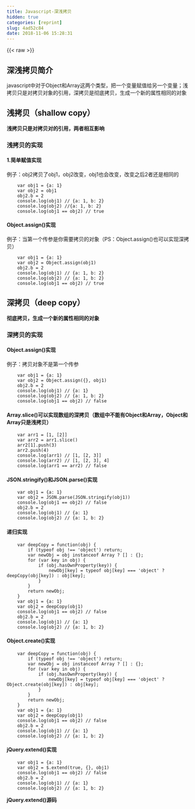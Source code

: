 ```yaml
---
title: Javascript-深浅拷贝
hidden: true
categories: [reprint]
slug: 4ad52c84
date: 2018-11-06 15:28:31
---
```


{{< raw >}}
<h2 id="articleHeader0">&#x6DF1;&#x6D45;&#x62F7;&#x8D1D;&#x7B80;&#x4ECB;</h2><p>javascript&#x4E2D;&#x5BF9;&#x4E8E;Object&#x548C;Array&#x8FD9;&#x4E24;&#x4E2A;&#x7C7B;&#x578B;&#xFF0C;&#x628A;&#x4E00;&#x4E2A;&#x53D8;&#x91CF;&#x8D4B;&#x503C;&#x7ED9;&#x53E6;&#x4E00;&#x4E2A;&#x53D8;&#x91CF;&#xFF1B;&#x6D45;&#x62F7;&#x8D1D;&#x53EA;&#x662F;&#x5BF9;&#x62F7;&#x8D1D;&#x5BF9;&#x8C61;&#x7684;&#x5F15;&#x7528;&#xFF0C;&#x6DF1;&#x62F7;&#x8D1D;&#x662F;&#x5F7B;&#x5E95;&#x62F7;&#x8D1D;&#xFF0C;&#x751F;&#x6210;&#x4E00;&#x4E2A;&#x65B0;&#x7684;&#x5C5E;&#x6027;&#x76F8;&#x540C;&#x7684;&#x5BF9;&#x8C61;</p><h2 id="articleHeader1">&#x6D45;&#x62F7;&#x8D1D;&#xFF08;shallow copy&#xFF09;</h2><p><strong>&#x6D45;&#x62F7;&#x8D1D;&#x53EA;&#x662F;&#x5BF9;&#x62F7;&#x8D1D;&#x5BF9;&#x7684;&#x5F15;&#x7528;&#xFF0C;&#x4E24;&#x8005;&#x76F8;&#x4E92;&#x5F71;&#x54CD;</strong></p><h3 id="articleHeader2">&#x6D45;&#x62F7;&#x8D1D;&#x7684;&#x5B9E;&#x73B0;</h3><h4>1.&#x7B80;&#x5355;&#x8D4B;&#x503C;&#x5B9E;&#x73B0;</h4><p>&#x4F8B;&#x5B50;&#xFF1A;obj2&#x62F7;&#x8D1D;&#x4E86;obj1&#xFF0C;obj2&#x6539;&#x53D8;&#xFF0C;obj1&#x4E5F;&#x4F1A;&#x6539;&#x53D8;&#xFF0C;&#x6539;&#x53D8;&#x4E4B;&#x540E;2&#x8005;&#x8FD8;&#x662F;&#x76F8;&#x540C;&#x7684;</p><div class="widget-codetool" style="display:none"><div class="widget-codetool--inner"><span class="selectCode code-tool" data-toggle="tooltip" data-placement="top" title="" data-original-title="&#x5168;&#x9009;"></span> <span type="button" class="copyCode code-tool" data-toggle="tooltip" data-placement="top" data-clipboard-text="    var obj1 = {a: 1}
    var obj2 = obj1
    obj2.b = 2
    console.log(obj1) // {a: 1, b: 2}
    console.log(obj2) //{a: 1, b: 2}
    console.log(obj1 == obj2) // true" title="" data-original-title="&#x590D;&#x5236;"></span> <span type="button" class="saveToNote code-tool" data-toggle="tooltip" data-placement="top" title="" data-original-title="&#x653E;&#x8FDB;&#x7B14;&#x8BB0;"></span></div></div><pre class="javascript hljs"><code class="javascript">    <span class="hljs-keyword">var</span> obj1 = {<span class="hljs-attr">a</span>: <span class="hljs-number">1</span>}
    <span class="hljs-keyword">var</span> obj2 = obj1
    obj2.b = <span class="hljs-number">2</span>
    <span class="hljs-built_in">console</span>.log(obj1) <span class="hljs-comment">// {a: 1, b: 2}</span>
    <span class="hljs-built_in">console</span>.log(obj2) <span class="hljs-comment">//{a: 1, b: 2}</span>
    <span class="hljs-built_in">console</span>.log(obj1 == obj2) <span class="hljs-comment">// true</span></code></pre><h4>Object.assign()&#x5B9E;&#x73B0;</h4><p>&#x4F8B;&#x5B50;&#xFF1A;&#x5F53;&#x7B2C;&#x4E00;&#x4E2A;&#x4F20;&#x53C2;&#x662F;&#x4F60;&#x9700;&#x8981;&#x62F7;&#x8D1D;&#x7684;&#x5BF9;&#x8C61;&#xFF08;PS&#xFF1A;Object.assign()&#x4E5F;&#x53EF;&#x4EE5;&#x5B9E;&#x73B0;&#x6DF1;&#x62F7;&#x8D1D;&#xFF09;</p><div class="widget-codetool" style="display:none"><div class="widget-codetool--inner"><span class="selectCode code-tool" data-toggle="tooltip" data-placement="top" title="" data-original-title="&#x5168;&#x9009;"></span> <span type="button" class="copyCode code-tool" data-toggle="tooltip" data-placement="top" data-clipboard-text="    var obj1 = {a: 1}
    var obj2 = Object.assign(obj1)
    obj2.b = 2
    console.log(obj1) // {a: 1, b: 2}
    console.log(obj2) // {a: 1, b: 2}
    console.log(obj1 == obj2) // true" title="" data-original-title="&#x590D;&#x5236;"></span> <span type="button" class="saveToNote code-tool" data-toggle="tooltip" data-placement="top" title="" data-original-title="&#x653E;&#x8FDB;&#x7B14;&#x8BB0;"></span></div></div><pre class="javascript hljs"><code class="javascript">    <span class="hljs-keyword">var</span> obj1 = {<span class="hljs-attr">a</span>: <span class="hljs-number">1</span>}
    <span class="hljs-keyword">var</span> obj2 = <span class="hljs-built_in">Object</span>.assign(obj1)
    obj2.b = <span class="hljs-number">2</span>
    <span class="hljs-built_in">console</span>.log(obj1) <span class="hljs-comment">// {a: 1, b: 2}</span>
    <span class="hljs-built_in">console</span>.log(obj2) <span class="hljs-comment">// {a: 1, b: 2}</span>
    <span class="hljs-built_in">console</span>.log(obj1 == obj2) <span class="hljs-comment">// true</span></code></pre><h2 id="articleHeader3">&#x6DF1;&#x62F7;&#x8D1D;&#xFF08;deep copy&#xFF09;</h2><p><strong>&#x5F7B;&#x5E95;&#x62F7;&#x8D1D;&#xFF0C;&#x751F;&#x6210;&#x4E00;&#x4E2A;&#x65B0;&#x7684;&#x5C5E;&#x6027;&#x76F8;&#x540C;&#x7684;&#x5BF9;&#x8C61;</strong></p><h3 id="articleHeader4">&#x6DF1;&#x62F7;&#x8D1D;&#x7684;&#x5B9E;&#x73B0;</h3><h4>Object.assign()&#x5B9E;&#x73B0;</h4><p>&#x4F8B;&#x5B50;&#xFF1A;&#x62F7;&#x8D1D;&#x5BF9;&#x8C61;&#x4E0D;&#x662F;&#x7B2C;&#x4E00;&#x4E2A;&#x4F20;&#x53C2;</p><div class="widget-codetool" style="display:none"><div class="widget-codetool--inner"><span class="selectCode code-tool" data-toggle="tooltip" data-placement="top" title="" data-original-title="&#x5168;&#x9009;"></span> <span type="button" class="copyCode code-tool" data-toggle="tooltip" data-placement="top" data-clipboard-text="    var obj1 = {a: 1}
    var obj2 = Object.assign({}, obj1)
    obj2.b = 2
    console.log(obj1) // {a: 1}
    console.log(obj2) // {a: 1, b: 2}
    console.log(obj1 == obj2) // false" title="" data-original-title="&#x590D;&#x5236;"></span> <span type="button" class="saveToNote code-tool" data-toggle="tooltip" data-placement="top" title="" data-original-title="&#x653E;&#x8FDB;&#x7B14;&#x8BB0;"></span></div></div><pre class="javascript hljs"><code class="javascript">    <span class="hljs-keyword">var</span> obj1 = {<span class="hljs-attr">a</span>: <span class="hljs-number">1</span>}
    <span class="hljs-keyword">var</span> obj2 = <span class="hljs-built_in">Object</span>.assign({}, obj1)
    obj2.b = <span class="hljs-number">2</span>
    <span class="hljs-built_in">console</span>.log(obj1) <span class="hljs-comment">// {a: 1}</span>
    <span class="hljs-built_in">console</span>.log(obj2) <span class="hljs-comment">// {a: 1, b: 2}</span>
    <span class="hljs-built_in">console</span>.log(obj1 == obj2) <span class="hljs-comment">// false</span></code></pre><h4>Array.slice()&#x53EF;&#x4EE5;&#x5B9E;&#x73B0;&#x6570;&#x7EC4;&#x7684;&#x6DF1;&#x62F7;&#x8D1D;&#xFF08;&#x6570;&#x7EC4;&#x4E2D;&#x4E0D;&#x80FD;&#x6709;Object&#x548C;Array&#xFF0C;Object&#x548C;Array&#x53EA;&#x662F;&#x6D45;&#x62F7;&#x8D1D;&#xFF09;</h4><div class="widget-codetool" style="display:none"><div class="widget-codetool--inner"><span class="selectCode code-tool" data-toggle="tooltip" data-placement="top" title="" data-original-title="&#x5168;&#x9009;"></span> <span type="button" class="copyCode code-tool" data-toggle="tooltip" data-placement="top" data-clipboard-text="    var arr1 = [1, [2]]
    var arr2 = arr1.slice()
    arr2[1].push(3)
    arr2.push(4)
    console.log(arr1) // [1, [2, 3]]
    console.log(arr2) // [1, [2, 3], 4]
    console.log(arr1 == arr2) // false" title="" data-original-title="&#x590D;&#x5236;"></span> <span type="button" class="saveToNote code-tool" data-toggle="tooltip" data-placement="top" title="" data-original-title="&#x653E;&#x8FDB;&#x7B14;&#x8BB0;"></span></div></div><pre class="javascript hljs"><code class="javascript">    <span class="hljs-keyword">var</span> arr1 = [<span class="hljs-number">1</span>, [<span class="hljs-number">2</span>]]
    <span class="hljs-keyword">var</span> arr2 = arr1.slice()
    arr2[<span class="hljs-number">1</span>].push(<span class="hljs-number">3</span>)
    arr2.push(<span class="hljs-number">4</span>)
    <span class="hljs-built_in">console</span>.log(arr1) <span class="hljs-comment">// [1, [2, 3]]</span>
    <span class="hljs-built_in">console</span>.log(arr2) <span class="hljs-comment">// [1, [2, 3], 4]</span>
    <span class="hljs-built_in">console</span>.log(arr1 == arr2) <span class="hljs-comment">// false</span></code></pre><h4>JSON.stringify()&#x548C;JSON.parse()&#x5B9E;&#x73B0;</h4><div class="widget-codetool" style="display:none"><div class="widget-codetool--inner"><span class="selectCode code-tool" data-toggle="tooltip" data-placement="top" title="" data-original-title="&#x5168;&#x9009;"></span> <span type="button" class="copyCode code-tool" data-toggle="tooltip" data-placement="top" data-clipboard-text="    var obj1 = {a: 1}
    var obj2 = JSON.parse(JSON.stringify(obj1))
    console.log(obj1 == obj2) // false
    obj2.b = 2
    console.log(obj1) // {a: 1}
    console.log(obj2) // {a: 1, b: 2}" title="" data-original-title="&#x590D;&#x5236;"></span> <span type="button" class="saveToNote code-tool" data-toggle="tooltip" data-placement="top" title="" data-original-title="&#x653E;&#x8FDB;&#x7B14;&#x8BB0;"></span></div></div><pre class="javascript hljs"><code class="javascript">    <span class="hljs-keyword">var</span> obj1 = {<span class="hljs-attr">a</span>: <span class="hljs-number">1</span>}
    <span class="hljs-keyword">var</span> obj2 = <span class="hljs-built_in">JSON</span>.parse(<span class="hljs-built_in">JSON</span>.stringify(obj1))
    <span class="hljs-built_in">console</span>.log(obj1 == obj2) <span class="hljs-comment">// false</span>
    obj2.b = <span class="hljs-number">2</span>
    <span class="hljs-built_in">console</span>.log(obj1) <span class="hljs-comment">// {a: 1}</span>
    <span class="hljs-built_in">console</span>.log(obj2) <span class="hljs-comment">// {a: 1, b: 2}</span></code></pre><h4>&#x9012;&#x5F52;&#x5B9E;&#x73B0;</h4><div class="widget-codetool" style="display:none"><div class="widget-codetool--inner"><span class="selectCode code-tool" data-toggle="tooltip" data-placement="top" title="" data-original-title="&#x5168;&#x9009;"></span> <span type="button" class="copyCode code-tool" data-toggle="tooltip" data-placement="top" data-clipboard-text="    var deepCopy = function(obj) {
        if (typeof obj !== &apos;object&apos;) return;
        var newObj = obj instanceof Array ? [] : {};
        for (var key in obj) {
            if (obj.hasOwnProperty(key)) {
                newObj[key] = typeof obj[key] === &apos;object&apos; ? deepCopy(obj[key]) : obj[key];
            }
        }
        return newObj;
    }
    var obj1 = {a: 1}
    var obj2 = deepCopy(obj1)
    console.log(obj1 == obj2) // false
    obj2.b = 2
    console.log(obj1) // {a: 1}
    console.log(obj2) // {a: 1, b: 2}" title="" data-original-title="&#x590D;&#x5236;"></span> <span type="button" class="saveToNote code-tool" data-toggle="tooltip" data-placement="top" title="" data-original-title="&#x653E;&#x8FDB;&#x7B14;&#x8BB0;"></span></div></div><pre class="javascript hljs"><code class="javascript">    <span class="hljs-keyword">var</span> deepCopy = <span class="hljs-function"><span class="hljs-keyword">function</span>(<span class="hljs-params">obj</span>) </span>{
        <span class="hljs-keyword">if</span> (<span class="hljs-keyword">typeof</span> obj !== <span class="hljs-string">&apos;object&apos;</span>) <span class="hljs-keyword">return</span>;
        <span class="hljs-keyword">var</span> newObj = obj <span class="hljs-keyword">instanceof</span> <span class="hljs-built_in">Array</span> ? [] : {};
        <span class="hljs-keyword">for</span> (<span class="hljs-keyword">var</span> key <span class="hljs-keyword">in</span> obj) {
            <span class="hljs-keyword">if</span> (obj.hasOwnProperty(key)) {
                newObj[key] = <span class="hljs-keyword">typeof</span> obj[key] === <span class="hljs-string">&apos;object&apos;</span> ? deepCopy(obj[key]) : obj[key];
            }
        }
        <span class="hljs-keyword">return</span> newObj;
    }
    <span class="hljs-keyword">var</span> obj1 = {<span class="hljs-attr">a</span>: <span class="hljs-number">1</span>}
    <span class="hljs-keyword">var</span> obj2 = deepCopy(obj1)
    <span class="hljs-built_in">console</span>.log(obj1 == obj2) <span class="hljs-comment">// false</span>
    obj2.b = <span class="hljs-number">2</span>
    <span class="hljs-built_in">console</span>.log(obj1) <span class="hljs-comment">// {a: 1}</span>
    <span class="hljs-built_in">console</span>.log(obj2) <span class="hljs-comment">// {a: 1, b: 2}</span></code></pre><h4>Object.create()&#x5B9E;&#x73B0;</h4><div class="widget-codetool" style="display:none"><div class="widget-codetool--inner"><span class="selectCode code-tool" data-toggle="tooltip" data-placement="top" title="" data-original-title="&#x5168;&#x9009;"></span> <span type="button" class="copyCode code-tool" data-toggle="tooltip" data-placement="top" data-clipboard-text="    var deepCopy = function(obj) {
        if (typeof obj !== &apos;object&apos;) return;
        var newObj = obj instanceof Array ? [] : {};
        for (var key in obj) {
            if (obj.hasOwnProperty(key)) {
                newObj[key] = typeof obj[key] === &apos;object&apos; ? Object.create(obj[key]) : obj[key];
            }
        }
        return newObj;
    }
    var obj1 = {a: 1}
    var obj2 = deepCopy(obj1)
    console.log(obj1 == obj2) // false
    obj2.b = 2
    console.log(obj1) // {a: 1}
    console.log(obj2) // {a: 1, b: 2}" title="" data-original-title="&#x590D;&#x5236;"></span> <span type="button" class="saveToNote code-tool" data-toggle="tooltip" data-placement="top" title="" data-original-title="&#x653E;&#x8FDB;&#x7B14;&#x8BB0;"></span></div></div><pre class="javascript hljs"><code class="javascript">    <span class="hljs-keyword">var</span> deepCopy = <span class="hljs-function"><span class="hljs-keyword">function</span>(<span class="hljs-params">obj</span>) </span>{
        <span class="hljs-keyword">if</span> (<span class="hljs-keyword">typeof</span> obj !== <span class="hljs-string">&apos;object&apos;</span>) <span class="hljs-keyword">return</span>;
        <span class="hljs-keyword">var</span> newObj = obj <span class="hljs-keyword">instanceof</span> <span class="hljs-built_in">Array</span> ? [] : {};
        <span class="hljs-keyword">for</span> (<span class="hljs-keyword">var</span> key <span class="hljs-keyword">in</span> obj) {
            <span class="hljs-keyword">if</span> (obj.hasOwnProperty(key)) {
                newObj[key] = <span class="hljs-keyword">typeof</span> obj[key] === <span class="hljs-string">&apos;object&apos;</span> ? <span class="hljs-built_in">Object</span>.create(obj[key]) : obj[key];
            }
        }
        <span class="hljs-keyword">return</span> newObj;
    }
    <span class="hljs-keyword">var</span> obj1 = {<span class="hljs-attr">a</span>: <span class="hljs-number">1</span>}
    <span class="hljs-keyword">var</span> obj2 = deepCopy(obj1)
    <span class="hljs-built_in">console</span>.log(obj1 == obj2) <span class="hljs-comment">// false</span>
    obj2.b = <span class="hljs-number">2</span>
    <span class="hljs-built_in">console</span>.log(obj1) <span class="hljs-comment">// {a: 1}</span>
    <span class="hljs-built_in">console</span>.log(obj2) <span class="hljs-comment">// {a: 1, b: 2}</span></code></pre><h4>jQuery.extend()&#x5B9E;&#x73B0;</h4><div class="widget-codetool" style="display:none"><div class="widget-codetool--inner"><span class="selectCode code-tool" data-toggle="tooltip" data-placement="top" title="" data-original-title="&#x5168;&#x9009;"></span> <span type="button" class="copyCode code-tool" data-toggle="tooltip" data-placement="top" data-clipboard-text="    var obj1 = {a: 1}
    var obj2 = $.extend(true, {}, obj1)
    console.log(obj1 == obj2) // false
    obj2.b = 2
    console.log(obj1) // {a: 1}
    console.log(obj2) // {a: 1, b: 2}" title="" data-original-title="&#x590D;&#x5236;"></span> <span type="button" class="saveToNote code-tool" data-toggle="tooltip" data-placement="top" title="" data-original-title="&#x653E;&#x8FDB;&#x7B14;&#x8BB0;"></span></div></div><pre class="javascript hljs"><code class="javascript">    <span class="hljs-keyword">var</span> obj1 = {<span class="hljs-attr">a</span>: <span class="hljs-number">1</span>}
    <span class="hljs-keyword">var</span> obj2 = $.extend(<span class="hljs-literal">true</span>, {}, obj1)
    <span class="hljs-built_in">console</span>.log(obj1 == obj2) <span class="hljs-comment">// false</span>
    obj2.b = <span class="hljs-number">2</span>
    <span class="hljs-built_in">console</span>.log(obj1) <span class="hljs-comment">// {a: 1}</span>
    <span class="hljs-built_in">console</span>.log(obj2) <span class="hljs-comment">// {a: 1, b: 2}</span></code></pre><p><strong>jQuery.extend()&#x6E90;&#x7801;</strong></p><div class="widget-codetool" style="display:none"><div class="widget-codetool--inner"><span class="selectCode code-tool" data-toggle="tooltip" data-placement="top" title="" data-original-title="&#x5168;&#x9009;"></span> <span type="button" class="copyCode code-tool" data-toggle="tooltip" data-placement="top" data-clipboard-text="    jQuery.extend = jQuery.fn.extend = function() {
        var src, copyIsArray, copy, name, options, clone,
            target = arguments[0] || {}, // &#x9ED8;&#x8BA4;&#x53D6;&#x7B2C;&#x4E00;&#x4E2A;&#x53C2;&#x6570;&#x8D4B;&#x503C;&#x7ED9;target
            i = 1,
            length = arguments.length, // &#x83B7;&#x53D6;&#x53C2;&#x6570;&#x7684;&#x4E2A;&#x6570;
            deep = false; // &#x9ED8;&#x8BA4;&#x6D45;&#x62F7;&#x8D1D;

        // Handle a deep copy situation
        if ( typeof target === &quot;boolean&quot; ) { // &#x5982;&#x679C;&#x7B2C;&#x4E00;&#x4E2A;&#x53C2;&#x6570;&#x7C7B;&#x578B;&#x4E3A;boolean&#xFF0C;&#x90A3;&#x4E48;&#x628A;&#x8BE5;&#x53C2;&#x6570;&#x8D4B;&#x503C;&#x7ED9;&#x5C40;&#x90E8;&#x53D8;&#x91CF;deep
            deep = target;  
            target = arguments[1] || {}; // &#x628A;&#x7B2C;&#x4E8C;&#x4E2A;&#x53C2;&#x6570;&#x8D4B;&#x503C;&#x7ED9;target
            // skip the boolean and the target
            i = 2;
        }

        // Handle case when target is a string or something (possible in deep copy)
        if ( typeof target !== &quot;object&quot; &amp;&amp; !jQuery.isFunction(target) ) { // target&#x4E0D;&#x662F;object&#x7C7B;&#x578B;&#x6216;&#x8005;&#x4E0D;&#x662F;function&#xFF0C;&#x5C31;&#x8D4B;&#x503C;{}
            target = {};
        }

        // extend jQuery itself if only one argument is passed
        if ( length === i ) { // &#x5982;&#x679C;&#x53EA;&#x6709;&#x4E00;&#x4E2A;&#x53C2;&#x6570;&#xFF0C;&#x8FD9;&#x65F6;&#x5019;i&#x5C31;&#x662F;1&#xFF0C;length&#x4E5F;&#x5C31;&#x662F;1&#xFF0C;&#x90A3;&#x4E48;&#x628A;target&#x8BBE;&#x7F6E;&#x4E3A;&#x8C03;&#x7528;&#x8005;&#xFF0C;&#x4E5F;&#x5C31;&#x662F;jQuery&#x5BF9;&#x8C61;&#x672C;&#x8EAB;!&#x540C;&#x65F6;&#x628A;i&#x9012;&#x51CF;&#x4E3A;0
            target = this; // this&#x5C31;&#x662F;jQuery
            --i;
        }

        for ( ; i &lt; length; i++ ) { // &#x5FAA;&#x73AF;&#x53C2;&#x6570;
            // Only deal with non-null/undefined values
            if ( (options = arguments[ i ]) != null ) {
                // Extend the base object
                for ( name in options ) {
                    src = target[ name ]; 
                    copy = options[ name ];

                    // Prevent never-ending loop
                    if ( target === copy ) { // &#x9632;&#x6B62;&#x65E0;&#x4F11;&#x6B62;&#x5FAA;&#x73AF;
                        continue;
                    }

                    // Recurse if we&apos;re merging plain objects or arrays
                    // deep&#x662F;&#x5426;&#x6DF1;&#x62F7;&#x8D1D;&#xFF0C;copy&#x662F;&#x53C2;&#x6570;&#x5C5E;&#x6027;&#x503C;
                    if ( deep &amp;&amp; copy &amp;&amp; ( jQuery.isPlainObject(copy) || (copyIsArray = jQuery.isArray(copy)) ) ) {
                        if ( copyIsArray ) { // &#x88AB;&#x62F7;&#x8D1D;&#x7684;&#x5C5E;&#x6027;&#x503C;&#x662F;&#x6570;&#x7EC4;
                            copyIsArray = false;
                            clone = src &amp;&amp; jQuery.isArray(src) ? src : [];
                        } else { // &#x4E0D;&#x662F;&#x6570;&#x7EC4;
                            clone = src &amp;&amp; jQuery.isPlainObject(src) ? src : {};
                        }

                        // Never move original objects, clone them
                        target[ name ] = jQuery.extend( deep, clone, copy );  // &#x9012;&#x5F52;~

                    // Don&apos;t bring in undefined values
                    } else if ( copy !== undefined ) {  // &#x6D45;&#x62F7;&#x8D1D;&#xFF0C;&#x4E14;&#x5C5E;&#x6027;&#x503C;&#x4E0D;&#x4E3A;undefined
                        target[ name ] = copy;
                    }
                }
            }
        }

        // Return the modified object
        return target;
    };" title="" data-original-title="&#x590D;&#x5236;"></span> <span type="button" class="saveToNote code-tool" data-toggle="tooltip" data-placement="top" title="" data-original-title="&#x653E;&#x8FDB;&#x7B14;&#x8BB0;"></span></div></div><pre class="javascript hljs"><code class="javascript">    jQuery.extend = jQuery.fn.extend = <span class="hljs-function"><span class="hljs-keyword">function</span>(<span class="hljs-params"></span>) </span>{
        <span class="hljs-keyword">var</span> src, copyIsArray, copy, name, options, clone,
            target = <span class="hljs-built_in">arguments</span>[<span class="hljs-number">0</span>] || {}, <span class="hljs-comment">// &#x9ED8;&#x8BA4;&#x53D6;&#x7B2C;&#x4E00;&#x4E2A;&#x53C2;&#x6570;&#x8D4B;&#x503C;&#x7ED9;target</span>
            i = <span class="hljs-number">1</span>,
            length = <span class="hljs-built_in">arguments</span>.length, <span class="hljs-comment">// &#x83B7;&#x53D6;&#x53C2;&#x6570;&#x7684;&#x4E2A;&#x6570;</span>
            deep = <span class="hljs-literal">false</span>; <span class="hljs-comment">// &#x9ED8;&#x8BA4;&#x6D45;&#x62F7;&#x8D1D;</span>

        <span class="hljs-comment">// Handle a deep copy situation</span>
        <span class="hljs-keyword">if</span> ( <span class="hljs-keyword">typeof</span> target === <span class="hljs-string">&quot;boolean&quot;</span> ) { <span class="hljs-comment">// &#x5982;&#x679C;&#x7B2C;&#x4E00;&#x4E2A;&#x53C2;&#x6570;&#x7C7B;&#x578B;&#x4E3A;boolean&#xFF0C;&#x90A3;&#x4E48;&#x628A;&#x8BE5;&#x53C2;&#x6570;&#x8D4B;&#x503C;&#x7ED9;&#x5C40;&#x90E8;&#x53D8;&#x91CF;deep</span>
            deep = target;  
            target = <span class="hljs-built_in">arguments</span>[<span class="hljs-number">1</span>] || {}; <span class="hljs-comment">// &#x628A;&#x7B2C;&#x4E8C;&#x4E2A;&#x53C2;&#x6570;&#x8D4B;&#x503C;&#x7ED9;target</span>
            <span class="hljs-comment">// skip the boolean and the target</span>
            i = <span class="hljs-number">2</span>;
        }

        <span class="hljs-comment">// Handle case when target is a string or something (possible in deep copy)</span>
        <span class="hljs-keyword">if</span> ( <span class="hljs-keyword">typeof</span> target !== <span class="hljs-string">&quot;object&quot;</span> &amp;&amp; !jQuery.isFunction(target) ) { <span class="hljs-comment">// target&#x4E0D;&#x662F;object&#x7C7B;&#x578B;&#x6216;&#x8005;&#x4E0D;&#x662F;function&#xFF0C;&#x5C31;&#x8D4B;&#x503C;{}</span>
            target = {};
        }

        <span class="hljs-comment">// extend jQuery itself if only one argument is passed</span>
        <span class="hljs-keyword">if</span> ( length === i ) { <span class="hljs-comment">// &#x5982;&#x679C;&#x53EA;&#x6709;&#x4E00;&#x4E2A;&#x53C2;&#x6570;&#xFF0C;&#x8FD9;&#x65F6;&#x5019;i&#x5C31;&#x662F;1&#xFF0C;length&#x4E5F;&#x5C31;&#x662F;1&#xFF0C;&#x90A3;&#x4E48;&#x628A;target&#x8BBE;&#x7F6E;&#x4E3A;&#x8C03;&#x7528;&#x8005;&#xFF0C;&#x4E5F;&#x5C31;&#x662F;jQuery&#x5BF9;&#x8C61;&#x672C;&#x8EAB;!&#x540C;&#x65F6;&#x628A;i&#x9012;&#x51CF;&#x4E3A;0</span>
            target = <span class="hljs-keyword">this</span>; <span class="hljs-comment">// this&#x5C31;&#x662F;jQuery</span>
            --i;
        }

        <span class="hljs-keyword">for</span> ( ; i &lt; length; i++ ) { <span class="hljs-comment">// &#x5FAA;&#x73AF;&#x53C2;&#x6570;</span>
            <span class="hljs-comment">// Only deal with non-null/undefined values</span>
            <span class="hljs-keyword">if</span> ( (options = <span class="hljs-built_in">arguments</span>[ i ]) != <span class="hljs-literal">null</span> ) {
                <span class="hljs-comment">// Extend the base object</span>
                <span class="hljs-keyword">for</span> ( name <span class="hljs-keyword">in</span> options ) {
                    src = target[ name ]; 
                    copy = options[ name ];

                    <span class="hljs-comment">// Prevent never-ending loop</span>
                    <span class="hljs-keyword">if</span> ( target === copy ) { <span class="hljs-comment">// &#x9632;&#x6B62;&#x65E0;&#x4F11;&#x6B62;&#x5FAA;&#x73AF;</span>
                        <span class="hljs-keyword">continue</span>;
                    }

                    <span class="hljs-comment">// Recurse if we&apos;re merging plain objects or arrays</span>
                    <span class="hljs-comment">// deep&#x662F;&#x5426;&#x6DF1;&#x62F7;&#x8D1D;&#xFF0C;copy&#x662F;&#x53C2;&#x6570;&#x5C5E;&#x6027;&#x503C;</span>
                    <span class="hljs-keyword">if</span> ( deep &amp;&amp; copy &amp;&amp; ( jQuery.isPlainObject(copy) || (copyIsArray = jQuery.isArray(copy)) ) ) {
                        <span class="hljs-keyword">if</span> ( copyIsArray ) { <span class="hljs-comment">// &#x88AB;&#x62F7;&#x8D1D;&#x7684;&#x5C5E;&#x6027;&#x503C;&#x662F;&#x6570;&#x7EC4;</span>
                            copyIsArray = <span class="hljs-literal">false</span>;
                            clone = src &amp;&amp; jQuery.isArray(src) ? src : [];
                        } <span class="hljs-keyword">else</span> { <span class="hljs-comment">// &#x4E0D;&#x662F;&#x6570;&#x7EC4;</span>
                            clone = src &amp;&amp; jQuery.isPlainObject(src) ? src : {};
                        }

                        <span class="hljs-comment">// Never move original objects, clone them</span>
                        target[ name ] = jQuery.extend( deep, clone, copy );  <span class="hljs-comment">// &#x9012;&#x5F52;~</span>

                    <span class="hljs-comment">// Don&apos;t bring in undefined values</span>
                    } <span class="hljs-keyword">else</span> <span class="hljs-keyword">if</span> ( copy !== <span class="hljs-literal">undefined</span> ) {  <span class="hljs-comment">// &#x6D45;&#x62F7;&#x8D1D;&#xFF0C;&#x4E14;&#x5C5E;&#x6027;&#x503C;&#x4E0D;&#x4E3A;undefined</span>
                        target[ name ] = copy;
                    }
                }
            }
        }

        <span class="hljs-comment">// Return the modified object</span>
        <span class="hljs-keyword">return</span> target;
    };</code></pre><h4>&#x66F4;&#x591A;&#x65B9;&#x6CD5;...&#x656C;&#x8BF7;&#x671F;&#x5F85;</h4>
{{< /raw >}}

# 版权声明
本文资源来源互联网，仅供学习研究使用，版权归该资源的合法拥有者所有，
本文仅用于学习、研究和交流目的。转载请注明出处、完整链接以及原作者。
原作者若认为本站侵犯了您的版权，请联系我们，我们会立即删除！

## 原文标题
Javascript-深浅拷贝

## 原文链接
[https://segmentfault.com/a/1190000016548776](https://segmentfault.com/a/1190000016548776)

